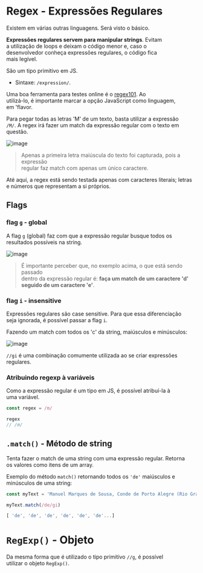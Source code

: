 # Regex - Expressões Regulares
Existem em várias outras linguagens. Será visto o básico. 

**Expressões regulares servem para manipular strings**. Evitam  
a utilização de loops e deixam o código menor e, caso o  
desenvolvedor conheça expressões regulares, o código fica  
mais legível. 

São um tipo primitivo em JS. 

- Sintaxe: `/expression/`.

Uma boa ferramenta para testes online é o [regex101](https://regex101.com/). Ao  
utilizá-lo, é importante marcar a opção JavaScript como linguagem,  
em 'flavor.

Para pegar todas as letras 'M' de um texto, basta utilizar a expressão  
`/M/`. A regex irá fazer um match da expressão regular com o texto em  
questão. 

![image](https://user-images.githubusercontent.com/29297788/45066912-0083fb80-b097-11e8-825e-3005a0b07d85.png)

> Apenas a primeira letra maiúscula do texto foi capturada, pois a expressão  
regular faz match com apenas um único caractere. 

Até aqui, a regex está sendo testada apenas com caracteres literais; letras  
e números que representam a si próprios. 

## Flags
### flag `g` - global
A flag `g` (global) faz com que a expressão regular busque todos os  
resultados possíveis na string. 

![image](https://user-images.githubusercontent.com/29297788/45067091-de3ead80-b097-11e8-9e8b-0ea033b333aa.png)

> É importante perceber que, no exemplo acima, o que está sendo passado  
dentro da expressão regular é: **faça um match de um caractere 'd'**  
**seguido de um caractere 'e'**. 

### flag `i` - insensitive
Expressões regulares são case sensitive. Para que essa diferenciação  
seja ignorada, é possível passar a flag `i`.

Fazendo um match com todos os 'c' da string, maiúsculos e minúsculos: 

![image](https://user-images.githubusercontent.com/29297788/45067381-55c10c80-b099-11e8-91df-c267fadae0fd.png)

`//gi` é uma combinação comumente utilizada ao se criar expressões  
regulares. 

### Atribuindo regexp à variáveis
Como a expressão regular é um tipo em JS, é possível atribuí-la à  
uma variável. 

```javascript
const regex = /m/

regex
// /m/
```

## `.match()` - Método de string 
Tenta fazer o match de uma string com uma expressão regular. Retorna  
os valores como itens de um array. 

Exemplo do método `match()` retornando todos os `'de'` maiúsculos e  
minúsculos de uma string: 

```javascript
const myText = 'Manuel Marques de Sousa, Conde de Porto Alegre (Rio Grande, 13 de junho de 1804 – Rio de Janeiro, 18 de julho de 1875), apelidado de "O Centauro de Luvas",[nota 1] foi um militar, político, abolicionista e monarquista brasileiro. Ele nasceu em uma família rica e de tradição militar, entrando no exército em 1817 quando ainda era criança. Sua iniciação militar ocorreu na Guerra contra Artigas, que teve seu território anexado e se tornou em 1821 a província brasileira da Cisplatina. Ele ficou envolvido durante boa parte da década de 1820 no esforço brasileiro para manter a Cisplatina como parte de seu território, primeiro durante a independência do Brasil e depois na Guerra da Cisplatina. No final a província conseguiu se separar e se tornou a nação independente do Uruguai'

myText.match(/de/gi)

[ 'de', 'de', 'de', 'de', 'de', 'de'...]
```

# `RegExp()` - Objeto
Da mesma forma que é utilizado o tipo primitivo `//g`, é possível  
utilizar o objeto `RegExp()`.

